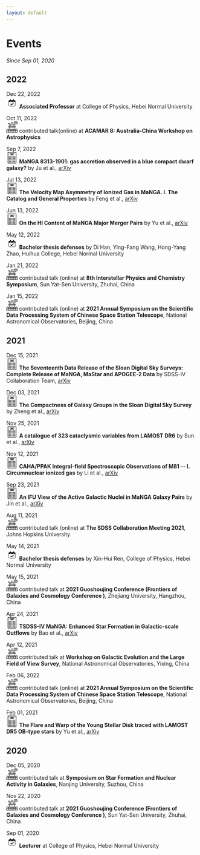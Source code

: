 ```yaml
---
layout: default
---
```


# Events
*Since Sep 01, 2020*

## 2022

Dec 22, 2022\
<img src="/image/event-icon.png" style="width:30px;height:30px;"> **Associated Professor** at College of Physics, Hebei Normal University

Oct 11, 2022\
<img src="/image/talk-icon.png" style="width:30px;height:30px;"> contributed talk(online) at **ACAMAR 8: Australia-China Workshop on Astrophysics**

Sep 7, 2022\
<img src="/image/paper-icon.png" style="width:30px;height:30px;"> **MaNGA 8313-1901: gas accretion observed in a blue compact dwarf galaxy?** by Ju et al., [arXiv](https://arxiv.org/abs/2209.03298)

Jul 13, 2022\
<img src="/image/paper-icon.png" style="width:30px;height:30px;"> **The Velocity Map Asymmetry of Ionized Gas in MaNGA. I. The Catalog and General Properties** by Feng et al., [arXiv](https://arxiv.org/abs/2207.06050)

Jun 13, 2022\
<img src="/image/paper-icon.png" style="width:30px;height:30px;"> **On the HI Content of MaNGA Major Merger Pairs** by Yu et al., [arXiv](https://arxiv.org/abs/2206.06330)

May 12, 2022\
<img src="/image/event-icon.png" style="width:30px;height:30px;"> **Bachelor thesis defenses** by Di Han, Ying-Fang Wang, Hong-Yang Zhao, Huihua College, Hebei Normal University

Jan 21, 2022\
<img src="/image/talk-icon.png" style="width:30px;height:30px;"> contributed talk (online) at **8th Interstellar Physics and Chemistry Symposium**, Sun Yat-Sen University, Zhuhai, China

Jan 15, 2022\
<img src="/image/talk-icon.png" style="width:30px;height:30px;"> contributed talk (online) at **2021 Annual Symposium on the Scientific Data Processing System of Chinese Space Station Telescope**, National Astronomical Observatories, Beijing, China

## 2021

Dec 15, 2021\
<img src="/image/paper-icon.png" style="width:30px;height:30px;"> **The Seventeenth Data Release of the Sloan Digital Sky Surveys: Complete Release of MaNGA, MaStar and APOGEE-2 Data** by SDSS-IV Collaboration Team, [arXiv](hhttps://arxiv.org/abs/2112.02026)

Dec 03, 2021\
<img src="/image/paper-icon.png" style="width:30px;height:30px;"> **The Compactness of Galaxy Groups in the Sloan Digital Sky Survey** by Zheng et al., [arXiv](https://arxiv.org/abs/2112.07871)

Nov 25, 2021\
<img src="/image/paper-icon.png" style="width:30px;height:30px;"> **A catalogue of 323 cataclysmic variables from LAMOST DR6** by Sun et al., [arXiv](https://arxiv.org/abs/2111.13049)

Nov 12, 2021\
<img src="/image/paper-icon.png" style="width:30px;height:30px;"> **CAHA/PPAK Integral-field Spectroscopic Observations of M81 -- I. Circumnuclear ionized gas** by Li et al., [arXiv](https://arxiv.org/abs/2111.06683)

Sep 23, 2021\
<img src="/image/paper-icon.png" style="width:30px;height:30px;"> **An IFU View of the Active Galactic Nuclei in MaNGA Galaxy Pairs** by Jin et al., [arXiv](https://arxiv.org/abs/2109.11084)

Aug 11, 2021\
<img src="/image/talk-icon.png" style="width:30px;height:30px;"> contributed talk (online) at **The SDSS Collaboration Meeting 2021**, Johns Hopkins University

May 14, 2021\
<img src="/image/event-icon.png" style="width:30px;height:30px;"> **Bachelor thesis defenses** by Xin-Hui Ren, College of Physics, Hebei Normal University

May 15, 2021\
<img src="/image/talk-icon.png" style="width:30px;height:30px;"> contributed talk at **2021 Guoshoujing Conference (Frontiers of Galaxies and Cosmology Conference )**, Zhejiang University, Hangzhou, China

Apr 24, 2021\
<img src="/image/paper-icon.png" style="width:30px;height:30px;"> **TSDSS-IV MaNGA: Enhanced Star Formation in Galactic-scale Outflows** by Bao et al., [arXiv](https://arxiv.org/abs/2104.11886)

Apr 12, 2021\
<img src="/image/talk-icon.png" style="width:30px;height:30px;"> contributed talk at **Workshop on Galactic Evolution and the Large Field of View Survey**, National Astronomical Observatories, Yixing, China

Feb 06, 2022\
<img src="/image/talk-icon.png" style="width:30px;height:30px;"> contributed talk (online) at **2021 Annual Symposium on the Scientific Data Processing System of Chinese Space Station Telescope**, National Astronomical Observatories, Beijing, China

Feb 01, 2021\
<img src="/image/paper-icon.png" style="width:30px;height:30px;"> **The Flare and Warp of the Young Stellar Disk traced with LAMOST DR5 OB-type stars** by Yu et al., [arXiv](https://arxiv.org/abs/2102.00731)

## 2020
Dec 05, 2020\
<img src="/image/talk-icon.png" style="width:30px;height:30px;"> contributed talk at **Symposium on Star Formation and Nuclear Activity in Galaxies**, Nanjing University, Suzhou, China

Nov 22, 2020\
<img src="/image/talk-icon.png" style="width:30px;height:30px;"> contributed talk at **2021 Guoshoujing Conference (Frontiers of Galaxies and Cosmology Conference )**, Sun Yat-Sen University, Zhuhai, China

Sep 01, 2020\
<img src="/image/event-icon.png" style="width:30px;height:30px;"> **Lecturer** at College of Physics, Hebei Normal University
